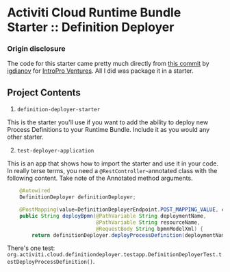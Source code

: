 # Activiti Cloud Runtime Bundle Starter :: Definition Deployer

### Origin disclosure

The code for this starter came pretty much directly from [this commit](https://github.com/introproventures/example-runtime-bundle/commit/707708cae17a7d4e5b4de312ec83779dd024134f) by [igdianov](https://github.com/introproventures/example-runtime-bundle/commits?author=igdianov) for [IntroPro Ventures](https://github.com/introproventures).
All I did was package it in a starter.

## Project Contents

1. `definition-deployer-starter`

This is the starter you'll use if you want to add the ability to deploy new Process Definitions to your Runtime Bundle.
Include it as you would any other starter.

2. `test-deployer-application`

This is an app that shows how to import the starter and use it in your code.
In really terse terms, you need a `@RestController`-annotated class with the following content. Take note of the Annotated method arguments.

```java
    @Autowired
    DefinitionDeployer definitionDeployer;

    @PostMapping(value=DefinitionDeployerEndpoint.POST_MAPPING_VALUE, consumes=DefinitionDeployerEndpoint.POST_MAPPING_CONSUMES)
    public String deployBpmn(@PathVariable String deploymentName,
                             @PathVariable String resourceName,
                             @RequestBody String bpmnModelXml) {
        return definitionDeployer.deployProcessDefinition(deploymentName, resourceName, new ByteArrayInputStream(bpmnModelXml.getBytes()));
```


There's one test: `org.activiti.cloud.definitiondeployer.testapp.DefinitionDeployerTest.testDeployProcessDefinition()`.